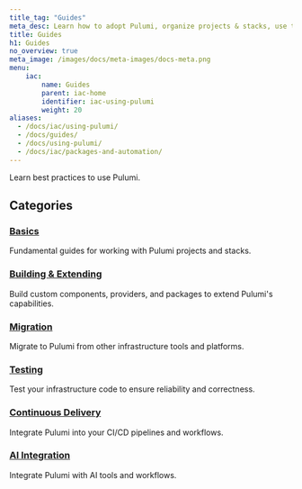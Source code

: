 ```yaml
---
title_tag: "Guides"
meta_desc: Learn how to adopt Pulumi, organize projects & stacks, use the Automation API, continuous delivery, policy as code, pulumi packages, and test Pulumi code.
title: Guides
h1: Guides
no_overview: true
meta_image: /images/docs/meta-images/docs-meta.png
menu:
    iac:
        name: Guides
        parent: iac-home
        identifier: iac-using-pulumi
        weight: 20
aliases:
  - /docs/iac/using-pulumi/
  - /docs/guides/
  - /docs/using-pulumi/
  - /docs/iac/packages-and-automation/
---
```


Learn best practices to use Pulumi.

## Categories

### [Basics](/docs/iac/guides/basics/)

Fundamental guides for working with Pulumi projects and stacks.

### [Building & Extending](/docs/iac/guides/building-extending/)

Build custom components, providers, and packages to extend Pulumi's capabilities.

### [Migration](/docs/iac/guides/migration/)

Migrate to Pulumi from other infrastructure tools and platforms.

### [Testing](/docs/iac/guides/testing/)

Test your infrastructure code to ensure reliability and correctness.

### [Continuous Delivery](/docs/iac/guides/continuous-delivery/)

Integrate Pulumi into your CI/CD pipelines and workflows.

### [AI Integration](/docs/iac/guides/ai-integration/)

Integrate Pulumi with AI tools and workflows.
